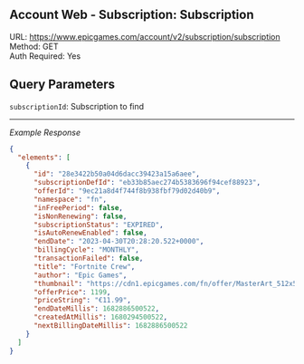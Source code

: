 ## Account Web - Subscription: Subscription

URL: https://www.epicgames.com/account/v2/subscription/subscription \
Method: GET \
Auth Required: Yes

## Query Parameters

`subscriptionId`: Subscription to find

---

_Example Response_

```json
{
  "elements": [
    {
      "id": "28e3422b50a04d6dacc39423a15a6aee",
      "subscriptionDefId": "eb33b85aec274b5383696f94cef88923",
      "offerId": "9ec21a8d4f744f8b938fbf79d02d40b9",
      "namespace": "fn",
      "inFreePeriod": false,
      "isNonRenewing": false,
      "subscriptionStatus": "EXPIRED",
      "isAutoRenewEnabled": false,
      "endDate": "2023-04-30T20:28:20.522+0000",
      "billingCycle": "MONTHLY",
      "transactionFailed": false,
      "title": "Fortnite Crew",
      "author": "Epic Games",
      "thumbnail": "https://cdn1.epicgames.com/fn/offer/MasterArt_512x512_Logo-512x512-e6eaaf5fe24d353db3d331690196a1f8.jpg",
      "offerPrice": 1199,
      "priceString": "€11.99",
      "endDateMillis": 1682886500522,
      "createdAtMillis": 1680294500522,
      "nextBillingDateMillis": 1682886500522
    }
  ]
}
```
